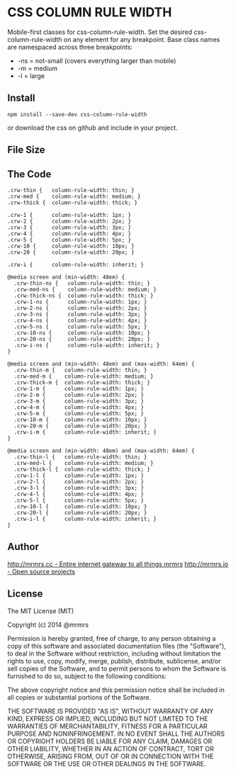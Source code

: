 # CSS COLUMN RULE WIDTH

  Mobile-first classes for css-column-rule-width.
  Set the desired css-column-rule-width on any element for any breakpoint.
  Base class names are namespaced across three breakpoints:

*  -ns = not-small (covers everything larger than mobile)
*  -m  = medium
*  -l  = large

## Install
```
npm install --save-dev css-column-rule-width
```
or download the css on github and include in your project.

## File Size


## The Code
```
.crw-thin {   column-rule-width: thin; }
.crw-med {    column-rule-width: medium; }
.crw-thick {  column-rule-width: thick; }

.crw-1 {      column-rule-width: 1px; }
.crw-2 {      column-rule-width: 2px; }
.crw-3 {      column-rule-width: 3px; }
.crw-4 {      column-rule-width: 4px; }
.crw-5 {      column-rule-width: 5px; }
.crw-10 {     column-rule-width: 10px; }
.crw-20 {     column-rule-width: 20px; }

.crw-i {      column-rule-width: inherit; }

@media screen and (min-width: 48em) {
  .crw-thin-ns {   column-rule-width: thin; }
  .crw-med-ns {    column-rule-width: medium; }
  .crw-thick-ns {  column-rule-width: thick; }
  .crw-1-ns {      column-rule-width: 1px; }
  .crw-2-ns {      column-rule-width: 2px; }
  .crw-3-ns {      column-rule-width: 3px; }
  .crw-4-ns {      column-rule-width: 4px; }
  .crw-5-ns {      column-rule-width: 5px; }
  .crw-10-ns {     column-rule-width: 10px; }
  .crw-20-ns {     column-rule-width: 20px; }
  .crw-i-ns {      column-rule-width: inherit; }
}

@media screen and (min-width: 48em) and (max-width: 64em) {
  .crw-thin-m {   column-rule-width: thin; }
  .crw-med-m {    column-rule-width: medium; }
  .crw-thick-m {  column-rule-width: thick; }
  .crw-1-m {      column-rule-width: 1px; }
  .crw-2-m {      column-rule-width: 2px; }
  .crw-3-m {      column-rule-width: 3px; }
  .crw-4-m {      column-rule-width: 4px; }
  .crw-5-m {      column-rule-width: 5px; }
  .crw-10-m {     column-rule-width: 10px; }
  .crw-20-m {     column-rule-width: 20px; }
  .crw-i-m {      column-rule-width: inherit; }
}

@media screen and (min-width: 48em) and (max-width: 64em) {
  .crw-thin-l {   column-rule-width: thin; }
  .crw-med-l {    column-rule-width: medium; }
  .crw-thick-l {  column-rule-width: thick; }
  .crw-1-l {      column-rule-width: 1px; }
  .crw-2-l {      column-rule-width: 2px; }
  .crw-3-l {      column-rule-width: 3px; }
  .crw-4-l {      column-rule-width: 4px; }
  .crw-5-l {      column-rule-width: 5px; }
  .crw-10-l {     column-rule-width: 10px; }
  .crw-20-l {     column-rule-width: 20px; }
  .crw-i-l {      column-rule-width: inherit; }
}

```

## Author

[http://mrmrs.cc - Entire internet gateway to all things mrmrs](http://mrmrs.cc)
[http://mrmrs.io - Open source projects](http://mrmrs.io)

## License

The MIT License (MIT)

Copyright (c) 2014 @mrmrs

Permission is hereby granted, free of charge, to any person obtaining a copy
of this software and associated documentation files (the "Software"), to deal
in the Software without restriction, including without limitation the rights
to use, copy, modify, merge, publish, distribute, sublicense, and/or sell
copies of the Software, and to permit persons to whom the Software is
furnished to do so, subject to the following conditions:

The above copyright notice and this permission notice shall be included in
all copies or substantial portions of the Software.

THE SOFTWARE IS PROVIDED "AS IS", WITHOUT WARRANTY OF ANY KIND, EXPRESS OR
IMPLIED, INCLUDING BUT NOT LIMITED TO THE WARRANTIES OF MERCHANTABILITY,
FITNESS FOR A PARTICULAR PURPOSE AND NONINFRINGEMENT. IN NO EVENT SHALL THE
AUTHORS OR COPYRIGHT HOLDERS BE LIABLE FOR ANY CLAIM, DAMAGES OR OTHER
LIABILITY, WHETHER IN AN ACTION OF CONTRACT, TORT OR OTHERWISE, ARISING FROM,
OUT OF OR IN CONNECTION WITH THE SOFTWARE OR THE USE OR OTHER DEALINGS IN
THE SOFTWARE.

